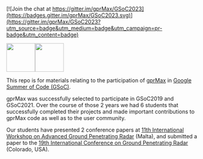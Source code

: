 
[![Join the chat at https://gitter.im/gprMax/GSoC2023](https://badges.gitter.im/gprMax/GSoC2023.svg)](https://gitter.im/gprMax/GSoC2023?utm_source=badge&utm_medium=badge&utm_campaign=pr-badge&utm_content=badge)

<img src="images/gprMax_logo.png" height="75"><img src="images/GSoC2022_logo.png" height="75">

This repo is for materials relating to the participation of [gprMax](https://www.gprmax.com>) in [Google Summer of Code (GSoC)](https://summerofcode.withgoogle.com/).

gprMax was successfully selected to participate in GSoC2019 and GSoC2021. Over the course of those 2 years we had 6 students that successfully completed their projects and made important contributions to gprMax code as well as to the user community.

Our students have presented 2 conference papers at [11th International Workshop on Advanced Ground Penetrating Radar](https://www.iwagpr2021.eu/) (Malta), and submitted a paper to the [19th International Conference on Ground Penetrating Radar](https://learn.mines.edu/gpr2022/) (Colorado, USA).